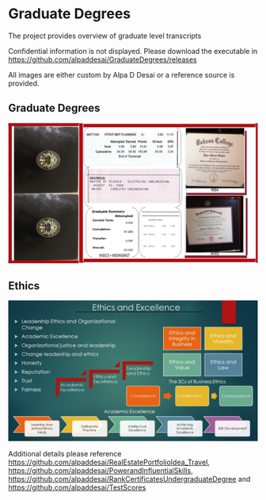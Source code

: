 # Graduate Degrees

The project provides overview of graduate level transcripts

Confidential information is not displayed. Please download the executable in https://github.com/alpaddesai/GraduateDegrees/releases

All images are either custom by Alpa D Desai or a reference source is provided.

## Graduate Degrees
![image](GraduateDegreesI.jpg)

## Ethics
![image](Ethics.jpg)

Additional details please reference https://github.com/alpaddesai/RealEstatePortfolioIdea_Travel, https://github.com/alpaddesai/PowerandInfluentialSkills, https://github.com/alpaddesai/RankCertificatesUndergraduateDegree and https://github.com/alpaddesai/TestScores
